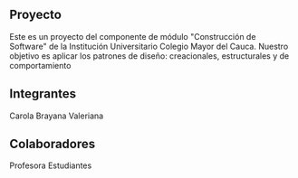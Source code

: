 ## Proyecto 
Este es un proyecto del componente de módulo "Construcción de Software" de la Institución Universitario Colegio Mayor del Cauca.
Nuestro objetivo es aplicar los patrones de diseño: creacionales, estructurales y de comportamiento

## Integrantes 
Carola
Brayana
Valeriana

## Colaboradores
Profesora
Estudiantes
